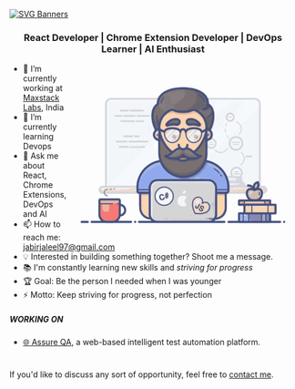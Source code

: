 

[![SVG Banners](https://svg-banners.vercel.app/api?type=rainbow&text1=Hi,I'm%20Jabir%20Jaleel&width=600&height=200)](https://github.com/Akshay090/svg-banners)

<h3 align="center">React Developer | Chrome Extension Developer | DevOps Learner | AI Enthusiast</h3>


<a target="_blank" align="center">
  <img align="right"  height="300" width="400" alt="GIF"  src="https://github.com/jbscript/jbscript/blob/main/img/UltimateCoding1.gif" width="40%">
</a>

- 🔭 I’m currently working at [Maxstack Labs](https://maxstacklabs.com/), India
- 🌱 I’m currently learning Devops
- 💬 Ask me about React, Chrome Extensions, DevOps and AI
- 📫 How to reach me: jabirjaleel97@gmail.com
- 💡 Interested in building something together? Shoot me a message.
- 📚 I'm constantly learning new skills and _striving for progress_
- 🏆 Goal: Be the person I needed when I was younger
- ⚡ Motto: Keep striving for progress, not perfection


##### WORKING ON
- [🌐 Assure QA](https://qabox.assureqa.io/), a web-based intelligent test automation platform.
#
If you'd like to discuss any sort of opportunity, feel free to [contact me](mailto:jabirjaleel97@gmail.com).
